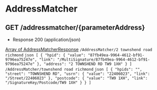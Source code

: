 # AddressMatcher


## GET /addressmatcher/{parameterAddress}
- Response 200 (application/json)

[Array of AddressMatcherResponse](AddressMatcherResponse.md)
    ```
   /AddressMatcher/2 townshend road richmond
    ```
    ```json
   [
  {
    "hpid": {
      "value": "87fb49ea-9964-4612-bf91-9796ea75247e",
      "link": "/MultiSignature/87fb49ea-9964-4612-bf91-9796ea75247e"
    },
    "address": "2 TOWNSHEND RD TW9 1XH"
  }
]
    ```
    ```
   /AddressMatcher/townshend road richmond
    ```
    ```json
   [
  {
    "hpids": "",
    "street": "TOWNSHEND RD",
    "usrn": {
      "value": "22406023",
      "link": "/Street/22406023"
    },
    "postcode": {
      "value": "TW9 1XH",
      "link": "/SignatureKey/Postcode/TW9 1XH"
    }
  }
]
    ```
